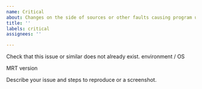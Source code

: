 ```yaml
---
name: Critical
about: Changes on the side of sources or other faults causing program unable to function
title: ''
labels: critical
assignees: ''

---
```


Check that this issue or similar does not already exist.
environment / OS

MRT version

Describe your issue and steps to reproduce or a screenshot.
